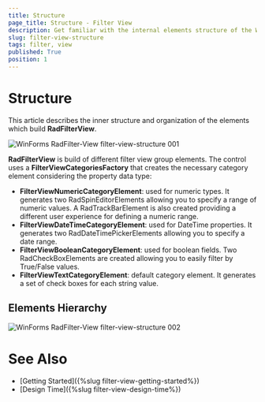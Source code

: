 ```yaml
---
title: Structure
page_title: Structure - Filter View
description: Get familiar with the internal elements structure of the WinForms FilterView control.  
slug: filter-view-structure
tags: filter, view
published: True
position: 1  
---
```


# Structure

This article describes the inner structure and organization of the elements which build **RadFilterView**.

![WinForms RadFilter-View filter-view-structure 001](images/filter-view-structure001.png)

**RadFilterView** is build of different filter view group elements. The control uses a **FilterViewCategoriesFactory** that creates the necessary category element considering the property data type:

* **FilterViewNumericCategoryElement**: used for numeric types. It generates two RadSpinEditorElements allowing you to specify a range of numeric values. A RadTrackBarElement is also created providing a different user experience for defining a numeric range. 
* **FilterViewDateTimeCategoryElement**: used for DateTime properties. It generates two RadDateTimePickerElements allowing you to specify a date range. 
* **FilterViewBooleanCategoryElement**: used for boolean fields. Two RadCheckBoxElements are created allowing you to easily filter by True/False values. 
* **FilterViewTextCategoryElement**: default category element. It generates a set of check boxes for each string value. 
 
## Elements Hierarchy

![WinForms RadFilter-View filter-view-structure 002](images/filter-view-structure002.png) 
 
# See Also

* [Getting Started]({%slug filter-view-getting-started%})
* [Design Time]({%slug filter-view-design-time%})
 
        
